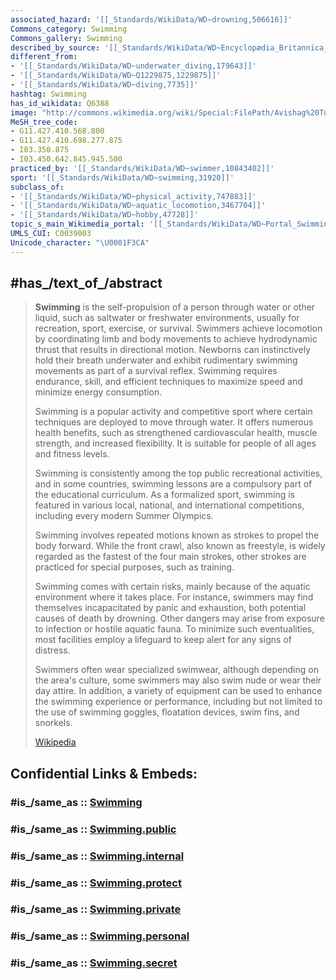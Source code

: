 ```yaml
---
associated_hazard: '[[_Standards/WikiData/WD~drowning,506616]]'
Commons_category: Swimming
Commons_gallery: Swimming
described_by_source: '[[_Standards/WikiData/WD~Encyclopædia_Britannica_11th_edition,867541]]'
different_from:
- '[[_Standards/WikiData/WD~underwater_diving,179643]]'
- '[[_Standards/WikiData/WD~Q1229875,1229875]]'
- '[[_Standards/WikiData/WD~diving,7735]]'
hashtag: Swimming
has_id_wikidata: Q6388
image: "http://commons.wikimedia.org/wiki/Special:FilePath/Avishag%20Turek%20in%20training%20camp%20Eilat%20Israel.jpg"
MeSH_tree_code:
- G11.427.410.568.800
- G11.427.410.698.277.875
- I03.350.875
- I03.450.642.845.945.500
practiced_by: '[[_Standards/WikiData/WD~swimmer,10843402]]'
sport: '[[_Standards/WikiData/WD~swimming,31920]]'
subclass_of:
- '[[_Standards/WikiData/WD~physical_activity,747883]]'
- '[[_Standards/WikiData/WD~aquatic_locomotion,3467704]]'
- '[[_Standards/WikiData/WD~hobby,47728]]'
topic_s_main_Wikimedia_portal: '[[_Standards/WikiData/WD~Portal_Swimming,14615950]]'
UMLS_CUI: C0039003
Unicode_character: "\U0001F3CA"
---
```


## #has_/text_of_/abstract 

> **Swimming** is the self-propulsion of a person through water or other liquid, such as saltwater or freshwater environments, usually for recreation, sport, exercise, or survival. Swimmers achieve locomotion by coordinating limb and body movements to achieve hydrodynamic thrust that results in directional motion. Newborns can instinctively hold their breath underwater and exhibit rudimentary swimming movements as part of a survival reflex. Swimming requires endurance, skill, and efficient techniques to maximize speed and minimize energy consumption.
>
> Swimming is a popular activity and competitive sport where certain techniques are deployed to move through water. It offers numerous health benefits, such as strengthened cardiovascular health, muscle strength, and increased flexibility. It is suitable for people of all ages and fitness levels.
>
> Swimming is consistently among the top public recreational activities, and in some countries, swimming lessons are a compulsory part of the educational curriculum.  As a formalized sport, swimming is featured in various local, national, and international competitions, including every modern Summer Olympics.
>
> Swimming involves repeated motions known as strokes to propel the body forward. While the front crawl, also known as freestyle, is widely regarded as the fastest of the four main strokes, other strokes are practiced for special purposes, such as training.
>
> Swimming comes with certain risks, mainly because of the aquatic environment where it takes place. For instance, swimmers may find themselves incapacitated by panic and exhaustion, both potential causes of death by drowning. Other dangers may arise from exposure to infection or hostile aquatic fauna. To minimize such eventualities, most facilities employ a lifeguard to keep alert for any signs of distress.
>
> Swimmers often wear specialized swimwear, although depending on the area's culture, some swimmers may also swim nude or wear their day attire. In addition, a variety of equipment can be used to enhance the swimming experience or performance, including but not limited to the use of swimming goggles, floatation devices, swim fins, and snorkels.
>
> [Wikipedia](https://en.wikipedia.org/wiki/Swimming) 


## Confidential Links & Embeds: 

### #is_/same_as :: [Swimming](/_Standards/Society/Communication/Media/Performing_Arts/Sport/Water_Sport/Swimming.md) 

### #is_/same_as :: [Swimming.public](/_public/Society/Communication/Media/Performing_Arts/Sport/Water_Sport/Swimming.public.md) 

### #is_/same_as :: [Swimming.internal](/_internal/Society/Communication/Media/Performing_Arts/Sport/Water_Sport/Swimming.internal.md) 

### #is_/same_as :: [Swimming.protect](/_protect/Society/Communication/Media/Performing_Arts/Sport/Water_Sport/Swimming.protect.md) 

### #is_/same_as :: [Swimming.private](/_private/Society/Communication/Media/Performing_Arts/Sport/Water_Sport/Swimming.private.md) 

### #is_/same_as :: [Swimming.personal](/_personal/Society/Communication/Media/Performing_Arts/Sport/Water_Sport/Swimming.personal.md) 

### #is_/same_as :: [Swimming.secret](/_secret/Society/Communication/Media/Performing_Arts/Sport/Water_Sport/Swimming.secret.md)

